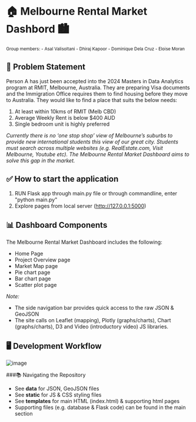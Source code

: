 # 🏠 Melbourne Rental Market Dashbord 🏙️

<sub> Group members: - Asal Valisoltani - Dhiraj Kapoor - Dominique Dela Cruz - Eloise Moran </sub>

## 🤔 Problem Statement
Person A has just been accepted into the 2024 Masters in Data Analytics program at RMIT, Melbourne, Australia. They are preparing Visa documents and the Immigration Office requires them to find housing before they move to Australia. They would like to find a place that suits the below needs:
1. At least within 10kms of RMIT (Melb CBD)
2. Average Weekly Rent is below $400 AUD
3. Single bedroom unit is highly preferred

*Currently there is no ‘one stop shop’ view of Melbourne’s suburbs to provide new international students this view of our great city. Students must search across multiple websites (e.g. RealEstate.com, Visit Melbourne, Youtube etc). The Melbourne Rental Market Dashboard aims to solve this gap in the market.*


## ✅ How to start the application
1. RUN Flask app through main.py file or through commandline, enter "python main.py"
2. Explore pages from local server (http://127.0.0.1:5000)


## 📊 Dashboard Components
The Melbourne Rental Market Dashboard includes the following:

- Home Page
- Project Overview page
- Market Map page
- Pie chart page
- Bar chart page
- Scatter plot page

*Note:*
- The side navigation bar provides quick access to the raw JSON & GeoJSON
- The site calls on Leaflet (mapping), Plotly (graphs/charts), Chart (graphs/charts), D3 and Video (introductory video) JS libraries.



## 🖥️ Development Workflow
![image](https://user-images.githubusercontent.com/118158748/227122288-49c6c069-52f6-4c1f-aebb-f3f3efca776a.png)



###📚 Navigating the Repository
- See **data** for JSON, GeoJSON files
- See **static** for JS & CSS styling files
- See **templates** for main HTML (index.html) & supporting html pages
- Supporting files (e.g. database & Flask code) can be found in the main section
